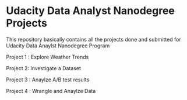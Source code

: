 # Udacity Data Analyst Nanodegree Projects

This repository basically contains all the projects done and submitted for Udacity Data Anaylst Nanodegree Program

Project 1 : Explore Weather Trends

Project 2: Investigate a Dataset

Project 3 : Anaylze A/B test results

Project 4 : Wrangle and Anaylze Data
